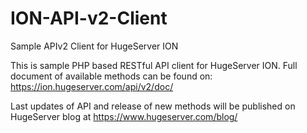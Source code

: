 # ION-API-v2-Client
Sample APIv2 Client for HugeServer ION

This is sample PHP based RESTful API client for HugeServer ION.
Full document of available methods can be found on:
https://ion.hugeserver.com/api/v2/doc/

Last updates of API and release of new methods will be published on HugeServer blog at https://www.hugeserver.com/blog/

